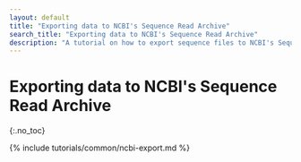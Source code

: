 ```yaml
---
layout: default
title: "Exporting data to NCBI's Sequence Read Archive"
search_title: "Exporting data to NCBI's Sequence Read Archive"
description: "A tutorial on how to export sequence files to NCBI's Sequence Read Archive."
---
```


Exporting data to NCBI's Sequence Read Archive
==============================================
{:.no_toc}

{% include tutorials/common/ncbi-export.md %}
